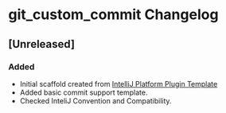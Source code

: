 <!-- Keep a Changelog guide -> https://keepachangelog.com -->

# git_custom_commit Changelog

## [Unreleased]
### Added
- Initial scaffold created from [IntelliJ Platform Plugin Template](https://github.com/JetBrains/intellij-platform-plugin-template)
- Added basic commit support template.
- Checked InteliJ Convention and Compatibility.